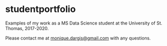 # studentportfolio

Examples of my work as a MS Data Science student at the University of St. Thomas, 2017-2020.

Please contact me at monique.dargis@gmail.com with any questions.
